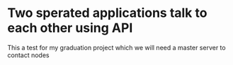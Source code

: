 # Two sperated applications talk to each other using API
This a test for my graduation project which we will need a master server to contact nodes
